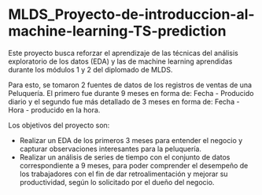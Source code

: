 # MLDS_Proyecto-de-introduccion-al-machine-learning-TS-prediction
Este proyecto busca reforzar el aprendizaje de las técnicas del análisis exploratorio de los datos (EDA) y las de machine learning aprendidas durante los módulos 1 y 2 del diplomado de MLDS.

Para esto, se tomaron 2 fuentes de datos de los registros de ventas de una Peluquería. El primero fue durante 9 meses en forma de: Fecha - Producido diario y el segundo fue más detallado de 3 meses en forma de: Fecha - Hora - producido en la hora. 

Los objetivos del proyecto son: 
- Realizar un EDA de los primeros 3 meses para entender el negocio y capturar observaciones interesantes para la peluquería.
- Realizar un análisis de series de tiempo con el conjunto de datos correspondiente a 9 meses, para poder comprender el desempeño de los trabajadores con el fin de dar retroalimentación y mejorar su productividad, según lo solicitado por el dueño del negocio.
